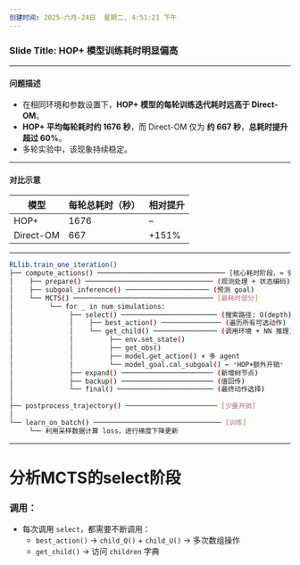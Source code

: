 ```yaml
---
创建时间: 2025-六月-24日  星期二, 4:51:21 下午
---
```


### **Slide Title: HOP+ 模型训练耗时明显偏高**

---

#### 问题描述

* 在相同环境和参数设置下，**HOP+ 模型的每轮训练迭代耗时远高于 Direct-OM**。
* **HOP+ 平均每轮耗时约 1676 秒**，而 Direct-OM 仅为 **约 667 秒**，**总耗时提升超过 60%**。
* 多轮实验中，该现象持续稳定。

---

####  对比示意

| 模型        | 每轮总耗时（秒） | 相对提升  |
| --------- | -------- | ----- |
| HOP+      | 1676     | –     |
| Direct-OM | 667      | +151% |

---

```bash
RLlib.train_one_iteration()
├── compute_actions() ──────────────────────────────── [核心耗时阶段，≈ 99%]
│    ├── prepare() ──────────────────────────────── (观测处理 + 状态编码)
│    ├── subgoal_inference() ───────────────────── (预测 goal)
│    └── MCTS() ─────────────────────────────────── [最耗时部分]
│         └── for _ in num_simulations:
│              ├── select() ──────────────────────── (搜索路径: O(depth))
│              │    ├── best_action() ─────────────── (遍历所有可选动作)
│              │    └── get_child() ──────────────── (调用环境 + NN 推理)
│              │         ├── env.set_state()
│              │         ├── get_obs()
│              │         ├── model.get_action() × 多 agent
│              │         └── model_goal.cal_subgoal() ← *HOP+额外开销*
│              ├── expand() ─────────────────────── (新增树节点)
│              ├── backup() ─────────────────────── (值回传)
│              └── final() ──────────────────────── (最终动作选择)
│
├── postprocess_trajectory() ─────────────────────── [少量开销]
│
└── learn_on_batch() ──────────────────────────────── [训练]
     └── 利用采样数据计算 loss，进行梯度下降更新

```



---

# 分析MCTS的select阶段

### 调用：
* 每次调用 `select`，都需要不断调用：
  * `best_action()` → `child_Q()` + `child_U()` → 多次数组操作
  * `get_child()` → 访问 `children` 字典
